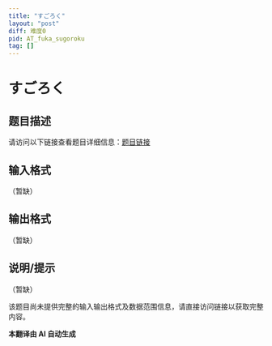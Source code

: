 ```yaml
---
title: "すごろく"
layout: "post"
diff: 难度0
pid: AT_fuka_sugoroku
tag: []
---
```


# すごろく

## 题目描述

请访问以下链接查看题目详细信息：[题目链接](https://atcoder.jp/contests/fuka5/tasks/fuka_sugoroku)

## 输入格式

（暂缺）

## 输出格式

（暂缺）

## 说明/提示

（暂缺）

该题目尚未提供完整的输入输出格式及数据范围信息，请直接访问链接以获取完整内容。

 **本翻译由 AI 自动生成**

